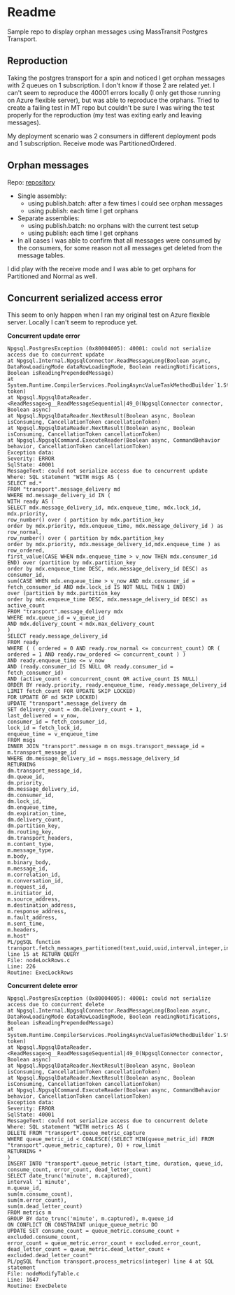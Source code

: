 # Readme
Sample repo to display orphan messages using MassTransit Postgres Transport.

## Reproduction
Taking the postgres transport for a spin and noticed I get orphan messages with 2 
queues on 1 subscription. I don't know if those 2 are related yet. I can't seem to 
reproduce the 40001 errors locally (I only get those running on Azure flexible server),
but was able to reproduce the orphans. Tried to create a failing test in MT repo but 
couldn't be sure I was wiring the test properly for the reproduction (my test was 
exiting early and leaving messages).


My deployment scenario was 2 consumers in different deployment pods and 1 subscription.
Receive mode was PartitionedOrdered. 

## Orphan messages
Repo: [repository](https://github.com/jfcantin/mt_discussion_postgres_orphans)

- Single assembly:
  - using publish.batch: after a few times I could see orphan messages
  - using publish: each time I get orphans
- Separate assemblies:
  - using publish.batch: no orphans with the current test setup
  - using publish: each time I get orphans
- In all cases I was able to confirm that all messages were consumed by the consumers, 
  for some reason not all messages get deleted from the message tables.

I did play with the receive mode and I was able to get orphans for Partitioned and 
Normal as well. 

## Concurrent serialized access error
This seem to only happen when I ran my original test on Azure flexible 
server. Locally I can't seem to reproduce yet.

**Concurrent update error**
```
Npgsql.PostgresException (0x80004005): 40001: could not serialize access due to concurrent update
at Npgsql.Internal.NpgsqlConnector.ReadMessageLong(Boolean async, DataRowLoadingMode dataRowLoadingMode, Boolean readingNotifications, Boolean isReadingPrependedMessage)
at System.Runtime.CompilerServices.PoolingAsyncValueTaskMethodBuilder`1.StateMachineBox`1.System.Threading.Tasks.Sources.IValueTaskSource<TResult>.GetResult(Int16 token)
at Npgsql.NpgsqlDataReader.<ReadMessage>g__ReadMessageSequential|49_0(NpgsqlConnector connector, Boolean async)
at Npgsql.NpgsqlDataReader.NextResult(Boolean async, Boolean isConsuming, CancellationToken cancellationToken)
at Npgsql.NpgsqlDataReader.NextResult(Boolean async, Boolean isConsuming, CancellationToken cancellationToken)
at Npgsql.NpgsqlCommand.ExecuteReader(Boolean async, CommandBehavior behavior, CancellationToken cancellationToken)
Exception data:
Severity: ERROR
SqlState: 40001
MessageText: could not serialize access due to concurrent update
Where: SQL statement "WITH msgs AS (
SELECT md.*
FROM "transport".message_delivery md
WHERE md.message_delivery_id IN (
WITH ready AS (
SELECT mdx.message_delivery_id, mdx.enqueue_time, mdx.lock_id, mdx.priority,
row_number() over ( partition by mdx.partition_key
order by mdx.priority, mdx.enqueue_time, mdx.message_delivery_id ) as row_normal,
row_number() over ( partition by mdx.partition_key
order by mdx.priority, mdx.message_delivery_id,mdx.enqueue_time ) as row_ordered,
first_value(CASE WHEN mdx.enqueue_time > v_now THEN mdx.consumer_id END) over (partition by mdx.partition_key
order by mdx.enqueue_time DESC, mdx.message_delivery_id DESC) as consumer_id,
sum(CASE WHEN mdx.enqueue_time > v_now AND mdx.consumer_id = fetch_consumer_id AND mdx.lock_id IS NOT NULL THEN 1 END)
over (partition by mdx.partition_key
order by mdx.enqueue_time DESC, mdx.message_delivery_id DESC) as active_count
FROM "transport".message_delivery mdx
WHERE mdx.queue_id = v_queue_id
AND mdx.delivery_count < mdx.max_delivery_count
)
SELECT ready.message_delivery_id
FROM ready
WHERE ( ( ordered = 0 AND ready.row_normal <= concurrent_count) OR ( ordered = 1 AND ready.row_ordered <= concurrent_count ) )
AND ready.enqueue_time <= v_now
AND (ready.consumer_id IS NULL OR ready.consumer_id = fetch_consumer_id)
AND (active_count < concurrent_count OR active_count IS NULL)
ORDER BY ready.priority, ready.enqueue_time, ready.message_delivery_id
LIMIT fetch_count FOR UPDATE SKIP LOCKED)
FOR UPDATE OF md SKIP LOCKED)
UPDATE "transport".message_delivery dm
SET delivery_count = dm.delivery_count + 1,
last_delivered = v_now,
consumer_id = fetch_consumer_id,
lock_id = fetch_lock_id,
enqueue_time = v_enqueue_time
FROM msgs
INNER JOIN "transport".message m on msgs.transport_message_id = m.transport_message_id
WHERE dm.message_delivery_id = msgs.message_delivery_id
RETURNING
dm.transport_message_id,
dm.queue_id,
dm.priority,
dm.message_delivery_id,
dm.consumer_id,
dm.lock_id,
dm.enqueue_time,
dm.expiration_time,
dm.delivery_count,
dm.partition_key,
dm.routing_key,
dm.transport_headers,
m.content_type,
m.message_type,
m.body,
m.binary_body,
m.message_id,
m.correlation_id,
m.conversation_id,
m.request_id,
m.initiator_id,
m.source_address,
m.destination_address,
m.response_address,
m.fault_address,
m.sent_time,
m.headers,
m.host"
PL/pgSQL function transport.fetch_messages_partitioned(text,uuid,uuid,interval,integer,integer,integer) line 15 at RETURN QUERY
File: nodeLockRows.c
Line: 226
Routine: ExecLockRows
```

**Concurrent delete error**
```
Npgsql.PostgresException (0x80004005): 40001: could not serialize access due to concurrent delete
at Npgsql.Internal.NpgsqlConnector.ReadMessageLong(Boolean async, DataRowLoadingMode dataRowLoadingMode, Boolean readingNotifications, Boolean isReadingPrependedMessage)
at System.Runtime.CompilerServices.PoolingAsyncValueTaskMethodBuilder`1.StateMachineBox`1.System.Threading.Tasks.Sources.IValueTaskSource<TResult>.GetResult(Int16 token)
at Npgsql.NpgsqlDataReader.<ReadMessage>g__ReadMessageSequential|49_0(NpgsqlConnector connector, Boolean async)
at Npgsql.NpgsqlDataReader.NextResult(Boolean async, Boolean isConsuming, CancellationToken cancellationToken)
at Npgsql.NpgsqlDataReader.NextResult(Boolean async, Boolean isConsuming, CancellationToken cancellationToken)
at Npgsql.NpgsqlCommand.ExecuteReader(Boolean async, CommandBehavior behavior, CancellationToken cancellationToken)
Exception data:
Severity: ERROR
SqlState: 40001
MessageText: could not serialize access due to concurrent delete
Where: SQL statement "WITH metrics AS (
DELETE FROM "transport".queue_metric_capture
WHERE queue_metric_id < COALESCE((SELECT MIN(queue_metric_id) FROM "transport".queue_metric_capture), 0) + row_limit
RETURNING *
)
INSERT INTO "transport".queue_metric (start_time, duration, queue_id, consume_count, error_count, dead_letter_count)
SELECT date_trunc('minute', m.captured),
interval '1 minute',
m.queue_id,
sum(m.consume_count),
sum(m.error_count),
sum(m.dead_letter_count)
FROM metrics m
GROUP BY date_trunc('minute', m.captured), m.queue_id
ON CONFLICT ON CONSTRAINT unique_queue_metric DO
UPDATE SET consume_count = queue_metric.consume_count + excluded.consume_count,
error_count = queue_metric.error_count + excluded.error_count,
dead_letter_count = queue_metric.dead_letter_count + excluded.dead_letter_count"
PL/pgSQL function transport.process_metrics(integer) line 4 at SQL statement
File: nodeModifyTable.c
Line: 1647
Routine: ExecDelete
```